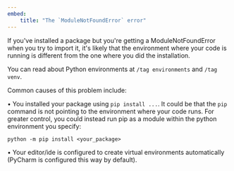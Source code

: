 ```yaml
---
embed:
    title: "The `ModuleNotFoundError` error"
---
```

If you've installed a package but you're getting a ModuleNotFoundError when you try to import it, it's likely that the environment where your code is running is different from the one where you did the installation.

You can read about Python environments at `/tag environments` and `/tag venv`.

Common causes of this problem include:

• You installed your package using `pip install ...`. It could be that the `pip` command is not pointing to the environment where your code runs. For greater control, you could instead run pip as a module within the python environment you specify:
```
python -m pip install <your_package>
```
• Your editor/ide is configured to create virtual environments automatically (PyCharm is configured this way by default).

